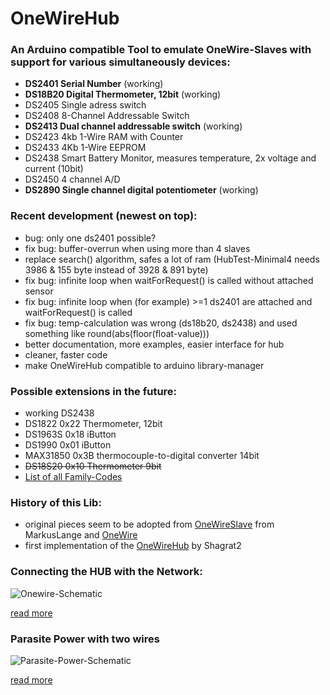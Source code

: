 OneWireHub
==========

### An Arduino compatible Tool to emulate OneWire-Slaves with support for various simultaneously devices:
- **DS2401 Serial Number** (working)
- **DS18B20 Digital Thermometer, 12bit** (working)
- DS2405 Single adress switch
- DS2408 8-Channel Addressable Switch
- **DS2413 Dual channel addressable switch** (working)
- DS2423 4kb 1-Wire RAM with Counter
- DS2433 4Kb 1-Wire EEPROM
- DS2438 Smart Battery Monitor, measures temperature, 2x voltage and current (10bit)
- DS2450 4 channel A/D
- **DS2890 Single channel digital potentiometer** (working)

### Recent development (newest on top): 
- bug: only one ds2401 possible?
- fix bug: buffer-overrun when using more than 4 slaves 
- replace search() algorithm, safes a lot of ram (HubTest-Minimal4 needs 3986 & 155 byte instead of 3928 & 891 byte)
- fix bug: infinite loop when waitForRequest() is called without attached sensor
- fix bug: infinite loop when (for example) >=1 ds2401 are attached and waitForRequest() is called
- fix bug: temp-calculation was wrong (ds18b20, ds2438) and used something like round(abs(floor(float-value)))
- better documentation, more examples, easier interface for hub
- cleaner, faster code
- make OneWireHub compatible to arduino library-manager

### Possible extensions in the future:
- working DS2438
- DS1822 0x22 Thermometer, 12bit
- DS1963S 0x18 iButton
- DS1990 0x01 iButton
- MAX31850 0x3B thermocouple-to-digital converter 14bit
- ~~DS18S20 0x10 Thermometer 9bit~~
- [List of all Family-Codes](http://owfs.sourceforge.net/family.html)

### History of this Lib:
- original pieces seem to be adopted from [OneWireSlave](https://github.com/MarkusLange/OneWireSlave) from MarkusLange and [OneWire](https://github.com/PaulStoffregen/OneWire) 
- first implementation of the [OneWireHub](https://github.com/Shagrat2/OneWireHub) by Shagrat2

### Connecting the HUB with the Network: 

![Onewire-Schematic](http://wiki.lvl1.org/images/1/15/Onewire.gif)

[read more](http://wiki.lvl1.org/DS1820_Temp_sensor)

### Parasite Power with two wires

![Parasite-Power-Schematic](http://i.stack.imgur.com/0MeGL.jpg)

[read more](http://electronics.stackexchange.com/questions/193300/digital-ic-that-draws-power-from-data-pins)
